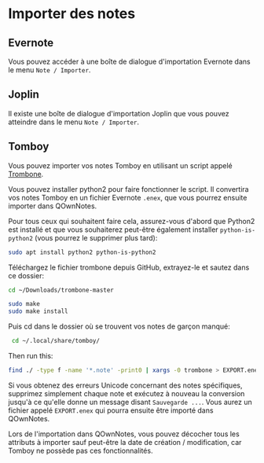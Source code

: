 # Importer des notes

## Evernote

Vous pouvez accéder à une boîte de dialogue d'importation Evernote dans le menu `Note / Importer`.

## Joplin

Il existe une boîte de dialogue d'importation Joplin que vous pouvez atteindre dans le menu `Note / Importer`.

## Tomboy

Vous pouvez importer vos notes Tomboy en utilisant un script appelé [Trombone](https://github.com/samba/trombone).

Vous pouvez installer python2 pour faire fonctionner le script. Il convertira vos notes Tomboy en un fichier Evernote `.enex`, que vous pourrez ensuite importer dans QOwnNotes.

Pour tous ceux qui souhaitent faire cela, assurez-vous d'abord que Python2 est installé et que vous souhaiterez peut-être également installer `python-is-python2` (vous pourrez le supprimer plus tard):

```bash
sudo apt install python2 python-is-python2
```

Téléchargez le fichier trombone depuis GitHub, extrayez-le et sautez dans ce dossier:

```bash
cd ~/Downloads/trombone-master

sudo make
sudo make install
```

Puis cd dans le dossier où se trouvent vos notes de garçon manqué:

```bash
 cd ~/.local/share/tomboy/
```

Then run this:

```bash
find ./ -type f -name '*.note' -print0 | xargs -0 trombone > EXPORT.enex
```

Si vous obtenez des erreurs Unicode concernant des notes spécifiques, supprimez simplement chaque note et exécutez à nouveau la conversion jusqu'à ce qu'elle donne un message disant `Sauvegarde ...`. Vous aurez un fichier appelé `EXPORT.enex` qui pourra ensuite être importé dans QOwnNotes.

Lors de l'importation dans QOwnNotes, vous pouvez décocher tous les attributs à importer sauf peut-être la date de création / modification, car Tomboy ne possède pas ces fonctionnalités.
